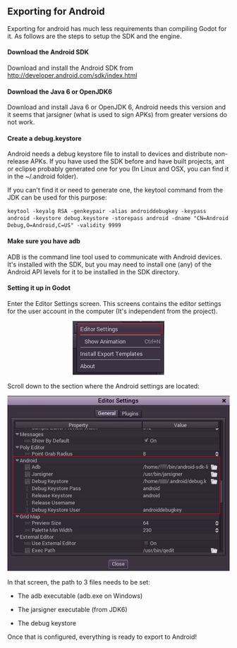 ## Exporting for Android

Exporting for android has much less requirements than compiling Godot for it. As follows are the steps to setup the SDK and the engine.

#### Download the Android SDK

Download and install the Android SDK from http://developer.android.com/sdk/index.html

#### Download the Java 6 or OpenJDK6

Download and install Java 6 or OpenJDK 6, Android needs this version and it seems that jarsigner (what is used to sign APKs) from greater versions do not work.

#### Create a debug.keystore

Android needs a debug keystore file to install to devices and distribute non-release APKs. If you have used the SDK before and have built projects, ant or eclipse probably generated one for you (In Linux and OSX, you can find it in the ~/.android folder).

If you can't find it or need to generate one, the keytool command from the JDK can be used for this purpose:

```
keytool -keyalg RSA -genkeypair -alias androiddebugkey -keypass android -keystore debug.keystore -storepass android -dname "CN=Android Debug,O=Android,C=US" -validity 9999
```

#### Make sure you have adb

ADB is the command line tool used to communicate with Android devices. It's installed with the SDK, but you may need to install one (any) of the Android API levels for it to be installed in the SDK directory.

#### Setting it up in Godot

Enter the Editor Settings screen. This screens contains the editor settings for the user account in the computer (It's independent from the project).

<p align="center"><img src="images/editorsettings.png"></p>

Scroll down to the section where the Android settings are located:

<p align="center"><img src="images/androidsdk.png"></p>

In that screen, the path to 3 files needs to be set:


*  The adb executable (adb.exe on Windows)

*  The jarsigner executable (from JDK6)

*  The debug keystore

Once that is configured, everything is ready to export to Android!

